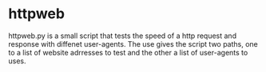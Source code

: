 # httpweb

httpweb.py is a small script that tests the speed of a http request and response with diffenet user-agents. The use gives the script two paths, one to a list of website adrresses to test and the other a list of user-agents to uses.
